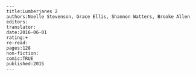 
    ---
    title:Lumberjanes 2
    authors:Noelle Stevenson, Grace Ellis, Shannon Watters, Brooke Allen
    editors:
    translator:
    date:2016-06-01
    rating:+
    re-read:
    pages:128
    non-fiction:
    comic:TRUE
    published:2015
    ---

    